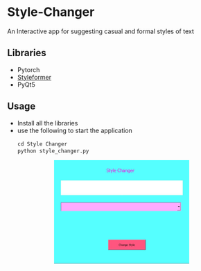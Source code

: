 # Style-Changer
An Interactive app for suggesting casual and formal styles of text

## Libraries
- Pytorch
- [Styleformer](https://github.com/PrithivirajDamodaran/Styleformer)
- PyQt5

## Usage
- Install all the libraries
- use the following to start the application
  ```shell
  cd Style Changer
  python style_changer.py
  ```
  <p align="center">
    <img src="Screenshots/1.jpg" width="65%" height="60%"/>
  </p>
  
